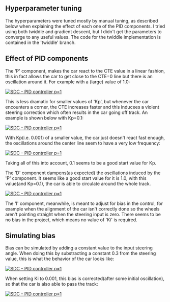 Hyperparameter tuning
-----
The hyperparameters were tuned mostly by manual tuning, as described below when explaining the effect of each one of the PID components. I tried
using both twiddle and gradient descent, but I didn't get the parameters to converge to any useful values. The code for the twiddle implementation is contained in the 'twiddle' branch.

Effect of PID components
-----

The 'P' component, makes the car react to the CTE value in a linear fashion, this in fact allows the car to get close to the CTE=0 line but there is an oscillation around it. For example with a (large) value of 1.0:

[![SDC - PID controller p=1 ](https://img.youtube.com/vi/fSk1eqMjANo/0.jpg)](https://www.youtube.com/watch?v=fSk1eqMjANo)


This is less dramatic for smaller values of 'Kp', but whenever the car encounters a corner, the CTE increases faster and this inducees a violent steering correction which often results in the car going off track. An example is shown below with Kp=0.1:

[![SDC - PID controller p=1 ](https://img.youtube.com/vi/e2-nBJlYhYk/0.jpg)](https://www.youtube.com/watch?v=e2-nBJlYhYk)

With Kp(i.e. 0.001) of a smaller value, the car just doesn't react fast enough, the oscillations around the center line seem to have a very low frequency:

[![SDC - PID controller p=1 ](https://img.youtube.com/vi/6k-7NZSEtFI/0.jpg)](https://www.youtube.com/watch?v=6k-7NZSEtFI)

Taking all of this into account, 0.1 seems to be a good start value for Kp.

The 'D' component dampens(as expected) the oscillations induced by the 'P' component. It seems like a good start value for it is 1.0, with this value(and Kp=0.1), the car is able to circulate around the whole track.

[![SDC - PID controller p=1 ](https://img.youtube.com/vi/jZ_QEb-vRCc/0.jpg)](https://www.youtube.com/watch?v=jZ_QEb-vRCc)

The 'I' component, meanwhile, is meant to adjust for bias in the control, for example when the alignment of the car isn't correctly done so the wheels aren't pointing straight when the steering input is zero. There seems to be no bias in the project, which means no value of 'Ki' is required. 


Simulating bias
-----

Bias can be simulated by adding a constant value to the input steering angle. When doing this by substracting a constant 0.3 from the steering value, this is what the behavior of the car looks like:

[![SDC - PID controller p=1 ](https://img.youtube.com/vi/7O_K_s_Lp9g/.jpg)](https://www.youtube.com/watch?v=7O_K_s_Lp9g)

When setting Ki to 0.001, this bias is corrected(after some initial oscillation), so that the car is also able to pass the track:

[![SDC - PID controller p=1 ](https://img.youtube.com/vi/-Dhbz7xCcqo/.jpg)](https://www.youtube.com/watch?v=-Dhbz7xCcqo)
